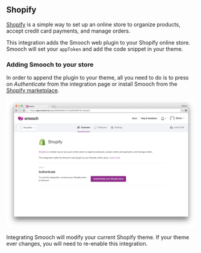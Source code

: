 ## Shopify

[Shopify](https://www.shopify.com/) is a simple way to set up an online store to organize products, accept credit card payments, and manage orders.

This integration adds the Smooch web plugin to your Shopify online store. Smooch will set your `appToken` and add the code snippet in your theme.

### Adding Smooch to your store

In order to append the plugin to your theme, all you need to do is to press on _Authenticate_ from the integration page or install Smooch from the [Shopify marketplace](https://apps.shopify.com/smooch).

![From the integration page](/images/shopify.png)

<aside class="notice">Integrating Smooch will modify your current Shopify theme. If your theme ever changes, you will need to re-enable this integration.</aside>

